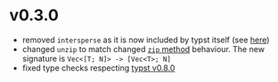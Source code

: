 # v0.3.0
- removed `intersperse` as it is now included by typst itself (see [here](https://typst.app/docs/reference/foundations/array/#definitions-intersperse))
- changed `unzip` to match changed [`zip` method](https://typst.app/docs/reference/foundations/array/#definitions-zip) behaviour. The new signature is `Vec<[T; N]> -> [Vec<T>; N]`
- fixed type checks respecting [typst v0.8.0](https://typst.app/docs/changelog/#v0.8.0)
